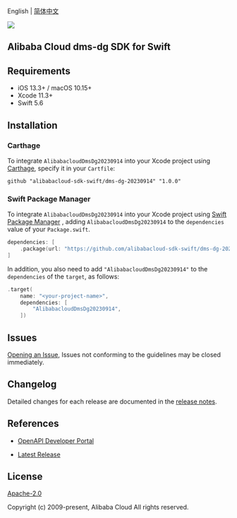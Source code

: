 English | [简体中文](README-CN.md)

![](https://aliyunsdk-pages.alicdn.com/icons/AlibabaCloud.svg)

## Alibaba Cloud dms-dg SDK for Swift

## Requirements

- iOS 13.3+ / macOS 10.15+
- Xcode 11.3+
- Swift 5.6

## Installation

### Carthage

To integrate `AlibabacloudDmsDg20230914` into your Xcode project using [Carthage](https://github.com/Carthage/Carthage), specify it in your `Cartfile`:

```ogdl
github "alibabacloud-sdk-swift/dms-dg-20230914" "1.0.0"
```

### Swift Package Manager

To integrate `AlibabacloudDmsDg20230914` into your Xcode project using [Swift Package Manager](https://swift.org/package-manager/) , adding `AlibabacloudDmsDg20230914` to the `dependencies` value of your `Package.swift`.

```swift
dependencies: [
    .package(url: "https://github.com/alibabacloud-sdk-swift/dms-dg-20230914.git", from: "1.0.0")
]
```

In addition, you also need to add `"AlibabacloudDmsDg20230914"` to the `dependencies` of the `target`, as follows:

```swift
.target(
    name: "<your-project-name>",
    dependencies: [
        "AlibabacloudDmsDg20230914",
    ])
```

## Issues

[Opening an Issue](https://github.com/alibabacloud-sdk-swift/dms-dg-20230914/issues/new), Issues not conforming to the guidelines may be closed immediately.

## Changelog

Detailed changes for each release are documented in the [release notes](./ChangeLog.txt).

## References

* [OpenAPI Developer Portal](https://next.api.alibabacloud.com/home)
- [Latest Release](https://github.com/alibabacloud-sdk-swift/dms-dg-20230914)

## License

[Apache-2.0](http://www.apache.org/licenses/LICENSE-2.0)

Copyright (c) 2009-present, Alibaba Cloud All rights reserved.
